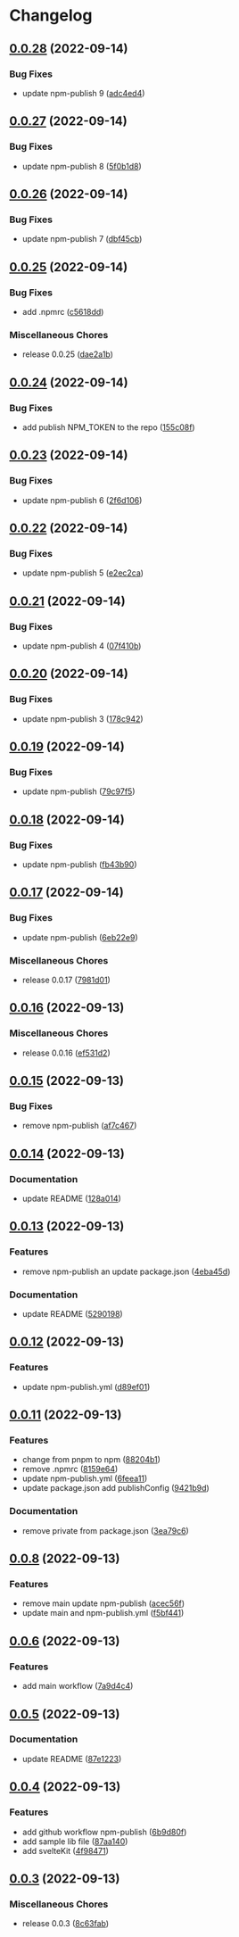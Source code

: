 # Changelog

## [0.0.28](https://github.com/shinokada/release-please-example/compare/v0.0.27...v0.0.28) (2022-09-14)


### Bug Fixes

* update npm-publish 9 ([adc4ed4](https://github.com/shinokada/release-please-example/commit/adc4ed429463ac9acdba30519a4ded70193ef72f))

## [0.0.27](https://github.com/shinokada/release-please-example/compare/v0.0.26...v0.0.27) (2022-09-14)


### Bug Fixes

* update npm-publish 8 ([5f0b1d8](https://github.com/shinokada/release-please-example/commit/5f0b1d842367d107c64746038e0fcc797e1c8ec4))

## [0.0.26](https://github.com/shinokada/release-please-example/compare/v0.0.25...v0.0.26) (2022-09-14)


### Bug Fixes

* update npm-publish 7 ([dbf45cb](https://github.com/shinokada/release-please-example/commit/dbf45cb59dbd57b1515a7a8d2a7df8ae678c0f7c))

## [0.0.25](https://github.com/shinokada/release-please-example/compare/v0.0.24...v0.0.25) (2022-09-14)


### Bug Fixes

* add .npmrc ([c5618dd](https://github.com/shinokada/release-please-example/commit/c5618dd66ee07438e4356c31ed04395addd322ab))


### Miscellaneous Chores

* release 0.0.25 ([dae2a1b](https://github.com/shinokada/release-please-example/commit/dae2a1b39d72d8acbb238bdefa8c8564e25fab82))

## [0.0.24](https://github.com/shinokada/release-please-example/compare/v0.0.23...v0.0.24) (2022-09-14)


### Bug Fixes

* add publish NPM_TOKEN to the repo ([155c08f](https://github.com/shinokada/release-please-example/commit/155c08f9f4c205f471435efcd0b9a39bdff9628c))

## [0.0.23](https://github.com/shinokada/release-please-example/compare/v0.0.22...v0.0.23) (2022-09-14)


### Bug Fixes

* update npm-publish 6 ([2f6d106](https://github.com/shinokada/release-please-example/commit/2f6d10688b1fba03804f843935778b98749985f3))

## [0.0.22](https://github.com/shinokada/release-please-example/compare/v0.0.21...v0.0.22) (2022-09-14)


### Bug Fixes

* update npm-publish 5 ([e2ec2ca](https://github.com/shinokada/release-please-example/commit/e2ec2ca11366d943409e5a2ec95ae557d1e12d26))

## [0.0.21](https://github.com/shinokada/release-please-example/compare/v0.0.20...v0.0.21) (2022-09-14)


### Bug Fixes

* update npm-publish 4 ([07f410b](https://github.com/shinokada/release-please-example/commit/07f410b99918da78f5b3b3ac1355084092a256e0))

## [0.0.20](https://github.com/shinokada/release-please-example/compare/v0.0.19...v0.0.20) (2022-09-14)


### Bug Fixes

* update npm-publish 3 ([178c942](https://github.com/shinokada/release-please-example/commit/178c942e737ab940310a518270486e0d56c57a97))

## [0.0.19](https://github.com/shinokada/release-please-example/compare/v0.0.18...v0.0.19) (2022-09-14)


### Bug Fixes

* update npm-publish ([79c97f5](https://github.com/shinokada/release-please-example/commit/79c97f5eefd986d7f4dcca04bddf5f0bdd474081))

## [0.0.18](https://github.com/shinokada/release-please-example/compare/v0.0.17...v0.0.18) (2022-09-14)


### Bug Fixes

* update npm-publish ([fb43b90](https://github.com/shinokada/release-please-example/commit/fb43b90997b692bc9ad1a64e287bab838c041796))

## [0.0.17](https://github.com/shinokada/release-please-example/compare/v0.0.16...v0.0.17) (2022-09-14)


### Bug Fixes

* update npm-publish ([6eb22e9](https://github.com/shinokada/release-please-example/commit/6eb22e9c6f8fdc114ba51acd9cfb7d6ca08d8fc2))


### Miscellaneous Chores

* release 0.0.17 ([7981d01](https://github.com/shinokada/release-please-example/commit/7981d01c490e76893967d07787a4681776545767))

## [0.0.16](https://github.com/shinokada/release-please-example/compare/v0.0.15...v0.0.16) (2022-09-13)


### Miscellaneous Chores

* release 0.0.16 ([ef531d2](https://github.com/shinokada/release-please-example/commit/ef531d276a55bc715758f31eacf0f9b9b354efd1))

## [0.0.15](https://github.com/shinokada/release-please-example/compare/v0.0.14...v0.0.15) (2022-09-13)


### Bug Fixes

* remove npm-publish ([af7c467](https://github.com/shinokada/release-please-example/commit/af7c4672cb551897950b98d45f2d9d94ed51a80f))

## [0.0.14](https://github.com/shinokada/release-please-example/compare/v0.0.13...v0.0.14) (2022-09-13)


### Documentation

* update README ([128a014](https://github.com/shinokada/release-please-example/commit/128a014619aa0bdfd531a6c34a917fba260d6335))

## [0.0.13](https://github.com/shinokada/release-please-example/compare/v0.0.12...v0.0.13) (2022-09-13)


### Features

* remove npm-publish an update package.json ([4eba45d](https://github.com/shinokada/release-please-example/commit/4eba45d20c6279064c0010115e1e99859e99d758))


### Documentation

* update README ([5290198](https://github.com/shinokada/release-please-example/commit/5290198c3075cdbe1c1d62e3c65e679bfb0277f6))

## [0.0.12](https://github.com/shinokada/release-please-example/compare/v0.0.11...v0.0.12) (2022-09-13)


### Features

* update npm-publish.yml ([d89ef01](https://github.com/shinokada/release-please-example/commit/d89ef0157c356ec7908fb6436927ab0f1e6e3351))

## [0.0.11](https://github.com/shinokada/release-please-example/compare/v0.0.8...v0.0.11) (2022-09-13)


### Features

* change from pnpm to npm ([88204b1](https://github.com/shinokada/release-please-example/commit/88204b1ee277258923257b72f5befc90b9dae7da))
* remove .npmrc ([8159e64](https://github.com/shinokada/release-please-example/commit/8159e64d7f0864eec38adb5d4394001eee5cf151))
* update npm-publish.yml ([6feea11](https://github.com/shinokada/release-please-example/commit/6feea111525ca79e9b4cc000b8879a4b1bfb170a))
* update package.json add publishConfig ([9421b9d](https://github.com/shinokada/release-please-example/commit/9421b9d0117ac355924cf537a92933ab5937d3b8))


### Documentation

* remove private from package.json ([3ea79c6](https://github.com/shinokada/release-please-example/commit/3ea79c6f8e2d2153562a55c5cfb4c0774529672e))

## [0.0.8](https://github.com/shinokada/release-please-example/compare/v0.0.6...v0.0.8) (2022-09-13)


### Features

* remove main update npm-publish ([acec56f](https://github.com/shinokada/release-please-example/commit/acec56f2583159eccb53613c3ad1c93884563702))
* update main and npm-publish.yml ([f5bf441](https://github.com/shinokada/release-please-example/commit/f5bf44108d935e4da06bab0891fdf9558f50710b))

## [0.0.6](https://github.com/shinokada/release-please-example/compare/v0.0.5...v0.0.6) (2022-09-13)


### Features

* add main workflow ([7a9d4c4](https://github.com/shinokada/release-please-example/commit/7a9d4c478a2d0400dd5ec1d9537c32b690428391))

## [0.0.5](https://github.com/shinokada/release-please-example/compare/v0.0.4...v0.0.5) (2022-09-13)


### Documentation

* update README ([87e1223](https://github.com/shinokada/release-please-example/commit/87e12234fcd03effe19dd2d7f92f06bd0e42d35d))

## [0.0.4](https://github.com/shinokada/release-please-example/compare/v0.0.3...v0.0.4) (2022-09-13)


### Features

* add github workflow npm-publish ([6b9d80f](https://github.com/shinokada/release-please-example/commit/6b9d80fe9ba24c9a94f8d1a092b19bbb4ba48e84))
* add sample lib file ([87aa140](https://github.com/shinokada/release-please-example/commit/87aa140d7b605554d8bcb2f78c05196f22d0d165))
* add svelteKit ([4f98471](https://github.com/shinokada/release-please-example/commit/4f98471ffcdf74055e27e4325d43f9e1ba719914))

## [0.0.3](https://github.com/shinokada/release-please-example/compare/v0.0.2...v0.0.3) (2022-09-13)


### Miscellaneous Chores

* release 0.0.3 ([8c63fab](https://github.com/shinokada/release-please-example/commit/8c63fabaf2174840d6726477e38a648948fc09af))
